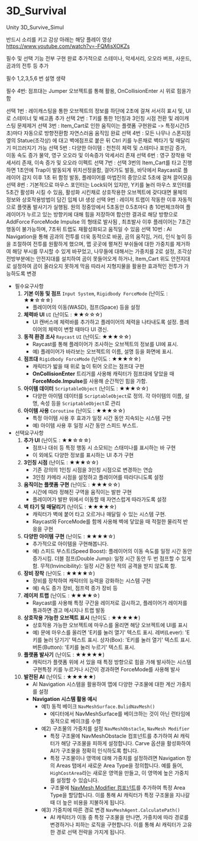 # 3D_Survival
Unity 3D_Survive_Simul

반드시 소리를 키고 감상
아래는 해당 플레이 영상
https://www.youtube.com/watch?v=-FQMisXOKZs

필수 및 선택 기능 전부 구현 완료
추가적으로 스테미나, 악세서리, 오오라 버프, 사운드, 곰과의 전투 등 추가

필수 1,2,3,5,6 번 설명 생략

필수 4번: 점프대는 Jumper 오브젝트를 통해 활용, OnCollisionEnter 시 위로 힘을가함

선택 1번 : 레이캐스팅을 통한 오브젝트의 정보를 하단에 2초에 걸쳐 서서히 표시 및, UI로 스테미너 및 배고픔 추가
선택 2번 : T키를 통한 1인칭과 3인칭 시점 전환 및 레이캐스팅 문제제거
선택 3번 : Item_Cart로 인한 움직이는 플랫폼 구현완료 -> 특정시간(5초)마다 자동으로 방향전환함 자연스러움 움직임 완료
선택 4번 : 모든 나무나 스폰지점옆의 Statue(조각상) 에 대고 벽에점프로 붙은 뒤 Ctrl 키를 누른채로 벽타기 및 매달리기 미끄러지기 가능
선택 5번 : 다양한 아이템 : 천천히 체력 및 스테미나 포만감 증가, 이동 속도 증가 물약, 영구 오오라 및 이속증가 악세서리 존재
선택 6번 : 영구 장착용 악세서리 존재, 이속 증가 및 오오라 이펙트
선택 7번 : 선택 3번의 Item_Cart를 타고 진행하면 1초안에 Trap이 발동되게 위치선정을함, 걸어가도 발동, 바닥에서 Raycast로 플레이어 감지 이후 1초 뒤 함정 발동, 플레이어를 마법진의 중앙으로 5초에 걸쳐 끌어모음
선택 8번 : 기본적으로 마우스 포인터는 Lock되어 있지만, Y키를 눌러 마우스 포인터를 5초간 활성화 시킬 수 있음, 활성화 시킨채로 상호작용한 오브젝트에 갖다대면 물체의 정보와 상호작용방법이 담긴 입체 UI 생성
선택 9번 : 레이저 트랩이 작동한 이후 자동적으로 플랫폼 발사기가 실행됨. 원의 정중앙에서 5초동안 0.5초마다 총 10번체크하여 플레이어가 누르고 있는 방향키에 대해 힘을 저장하여 합산한 결과로 해당 방향으로 AddForce ForceMode Impulse 의 형태로 발사됨 , 최초발사 이후 플레이어는 7초간 행동이 불가능하며, 7초뒤 트랩도 재활성화되고 움직일 수 있음
선택 10번 : AI Navigation을 통해 곰과의 전투를 더욱 동적으로 바꿈, 곰의 움직임, 거리, 인식 높이 등을 조절하여 전투를 원활하게 했으며, 맵 곳곳에 펼쳐진 부쉬들에 대한 가중치를 제거하여 해당 부시를 무시할 수 있게 바꾸었고, 나무들에 대해서는 가중치를 2로 설정, 조각상 전방부분에는 안전지대를 설치하여 곰이 못들어오게 하거나, Item_Cart 위도 안전지대로 설정하여 곰이 올라오지 못하게 막음 따라서 지형지물을 활용한
효과적인 전투가 가능하도록 변경


- 필수요구사항
    1. **기본 이동 및 점프** `Input System`, `Rigidbody ForceMode` (난이도 : ★★☆☆☆)
        - 플레이어의 이동(WASD), 점프(Space) 등을 설정
    2. **체력바 UI** `UI` (난이도 : ★★☆☆☆)
        - UI 캔버스에 체력바를 추가하고 플레이어의 체력을 나타내도록 설정. 플레이어의 체력이 변할 때마다 UI 갱신.
    3. **동적 환경 조사** `Raycast` `UI` (난이도: ★★★☆☆)
        - Raycast를 통해 플레이어가 조사하는 오브젝트의 정보를 UI에 표시.
        - 예) 플레이어가 바라보는 오브젝트의 이름, 설명 등을 화면에 표시.
    4. **점프대** `Rigidbody ForceMode` (난이도 : ★★★☆☆)
        - 캐릭터가 밟을 때 위로 높이 튀어 오르는 점프대 구현
        - **OnCollisionEnter** 트리거를 사용해 캐릭터가 점프대에 닿았을 때 **ForceMode.Impulse**를 사용해 순간적인 힘을 가함.
    5. **아이템 데이터** `ScriptableObject` (난이도 : ★★★☆☆)
        - 다양한 아이템 데이터를 `ScriptableObject`로 정의. 각 아이템의 이름, 설명, 속성 등을 `ScriptableObject`로 관리
    6. **아이템 사용** `Coroutine` (난이도 : ★★★☆☆)
        - 특정 아이템 사용 후 효과가 일정 시간 동안 지속되는 시스템 구현
        - 예) 아이템 사용 후 일정 시간 동안 스피드 부스트.
- 선택요구사항
    1. **추가 UI** (난이도 : ★★☆☆☆)
        - 점프나 대쉬 등 특정 행동 시 소모되는 스태미나를 표시하는 바 구현
        - 이 외에도 다양한 정보를 표시하는 UI 추가 구현
    2. **3인칭 시점** (난이도 : ★★★☆☆)
        - 기존 강의의 1인칭 시점을 3인칭 시점으로 변경하는 연습
        - 3인칭 카메라 시점을 설정하고 플레이어를 따라다니도록 설정
    3. **움직이는 플랫폼 구현** (난이도 : ★★★☆☆)
        - 시간에 따라 정해진 구역을 움직이는 발판 구현
        - 플레이어가 발판 위에서 이동할 때 자연스럽게 따라가도록 설정
    4. **벽 타기 및 매달리기** (난이도 : ★★★★☆)
        - 캐릭터가 벽에 붙어 타고 오르거나 매달릴 수 있는 시스템 구현.
        - Raycast와 ForceMode를 함께 사용해 벽에 닿았을 때 적절한 물리적 반응을 구현
    5. **다양한 아이템 구현** (난이도 : ★★★★☆)
        - 추가적으로 아이템을 구현해봅니다.
        - 예) 스피드 부스트(Speed Boost): 플레이어의 이동 속도를 일정 시간 동안 증가시킴.
        더블 점프(Double Jump): 일정 시간 동안 두 번 점프할 수 있게 함.
        무적(Invincibility): 일정 시간 동안 적의 공격을 받지 않도록 함.
    6. **장비 장착** (난이도 : ★★★★☆)
        - 장비를 장착하여 캐릭터의 능력을 강화하는 시스템 구현
        - 예) 속도 증가 장비, 점프력 증가 장비 등
    7. **레이저 트랩** (난이도 : ★★★★☆)
        - Raycast를 사용해 특정 구간을 레이저로 감시하고, 플레이어가 레이저를 통과하면 경고 메시지나 트랩 발동
    8. **상호작용 가능한 오브젝트 표시** (난이도 : ★★★★★)
        - 상호작용 가능한 오브젝트에 마우스를 올리면 해당 오브젝트에 UI를 표시
        - 예) 문에 마우스를 올리면 'E키를 눌러 열기' 텍스트 표시.
        레버(Lever): 'E키를 눌러 당기기' 텍스트 표시.
        상자(Box): 'E키를 눌러 열기' 텍스트 표시.
        버튼(Button): 'E키를 눌러 누르기' 텍스트 표시.
    9. **플랫폼 발사기** (난이도 : ★★★★★)
        - 캐릭터가 플랫폼 위에 서 있을 때 특정 방향으로 힘을 가해 발사하는 시스템 구현특정 키를 누르거나 시간이 경과하면 ForceMode를 사용해 발사
    10. **발전된 AI** (난이도 : ★★★★★)
        - AI Navigation 시스템을 활용하여 맵에 다양한 구조물에 대한 계산 가중치를 설정
        - **Navigation 시스템 활용 예시**
            - 예1) 동적 베이크 `NavMeshSurface.BulidNavMesh()`
                - 에디터에서 NavMeshSurface를 베이크하는 것이 아닌 런타임에 동적으로 베이크를 수행
            - 예2) 구조물의 가중치를 설정 `NavMeshObstacle`, `NavMesh Modifier`
                - 특정 구조물에 NavMeshObstacle 컴포넌트를 추가하여 AI 캐릭터가 해당 구조물을 피하게 설정합니다. Carve 옵션을 활성화하여 AI가 구조물을 정확히 인식하도록 합니다.
                - 특정 구조물이나 영역에 대해 가중치를 설정하려면 Navigation 창의 Areas 탭에서 새로운 Area Type을 정의합니다.
                예를 들어, `HighCostArea`라는 새로운 영역을 만들고, 이 영역에 높은 가중치를 설정할 수 있습니다.
                - 구조물에 [NavMesh Modifier 컴포넌트](https://docs.unity3d.com/kr/2020.3/Manual/class-NavMeshModifier.html)를 추가하여 특정 Area Type을 할당합니다. 이를 통해 AI 캐릭터가 특정 구조물을 지나갈 때 더 높은 비용을 지불하게 됩니다.
            - 예3) 가중치에 따른 경로 변경 `NavMeshAgent.CalculatePath()`
                - AI 캐릭터가 이동 중 특정 구조물을 만나면, 가중치에 따라 경로를 변경하거나 피하는 로직을 구현합니다. 이를 통해 AI 캐릭터가 고유한 경로 선택 전략을 가지게 됩니다.
